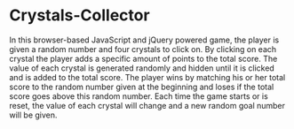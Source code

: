 # Crystals-Collector

In this browser-based JavaScript and jQuery powered game, the player is given a random number and four crystals to click on. By clicking on each crystal the player adds a specific amount of points to the total score. The value of each crystal is generated randomly and hidden until it is clicked and is added to the total score. The player wins by matching his or her total score to the random number given at the beginning and loses if the total score goes above this random number. Each time the game starts or is reset, the value of each crystal will change and a new random goal number will be given.
